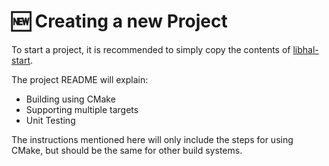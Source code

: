 # 🆕 Creating a new Project

To start a project, it is recommended to simply copy the contents of
[libhal-start](https://github.com/libhal/libhal-starter).

The project README will explain:

- Building using CMake
- Supporting multiple targets
- Unit Testing

The instructions mentioned here will only include the steps for using CMake, but
should be the same for other build systems.
